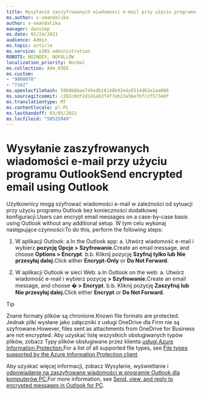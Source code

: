 ```yaml
---
title: Wysyłanie zaszyfrowanych wiadomości e-mail przy użyciu programu Outlook
ms.author: v-smandalika
author: v-smandalika
manager: dansimp
ms.date: 02/24/2021
audience: Admin
ms.topic: article
ms.service: o365-administration
ROBOTS: NOINDEX, NOFOLLOW
localization_priority: Normal
ms.collection: Adm_O365
ms.custom:
- "9000078"
- "7342"
ms.openlocfilehash: 59b6b6bae745edb18148b92e4a5514d62e2aa086
ms.sourcegitcommit: c202c0df2d141e63f4f7eb13a56efbfc2f57348f
ms.translationtype: MT
ms.contentlocale: pl-PL
ms.lasthandoff: 03/05/2021
ms.locfileid: "50525949"
---
```

# <a name="send-encrypted-email-using-outlook"></a><span data-ttu-id="2faba-102">Wysyłanie zaszyfrowanych wiadomości e-mail przy użyciu programu Outlook</span><span class="sxs-lookup"><span data-stu-id="2faba-102">Send encrypted email using Outlook</span></span>

<span data-ttu-id="2faba-103">Użytkownicy mogą szyfrować wiadomości e-mail w zależności od sytuacji przy użyciu programu Outlook bez konieczności dodatkowej konfiguracji.</span><span class="sxs-lookup"><span data-stu-id="2faba-103">Users can encrypt email messages on a case-by-case basis using Outlook without any additional setup.</span></span> <span data-ttu-id="2faba-104">W tym celu wykonaj następujące czynności:</span><span class="sxs-lookup"><span data-stu-id="2faba-104">To do this, perform the following steps:</span></span>

1. <span data-ttu-id="2faba-105">W aplikacji Outlook: a.</span><span class="sxs-lookup"><span data-stu-id="2faba-105">In the Outlook app: a.</span></span> <span data-ttu-id="2faba-106">Utwórz wiadomość e-mail i wybierz **pozycję Opcje > Szyfrowanie.**</span><span class="sxs-lookup"><span data-stu-id="2faba-106">Create an email message, and choose **Options > Encrypt**.</span></span> 
    <span data-ttu-id="2faba-107">b.</span><span class="sxs-lookup"><span data-stu-id="2faba-107">b.</span></span> <span data-ttu-id="2faba-108">Kliknij pozycję **Szyfruj tylko lub** **Nie przesyłaj dalej.**</span><span class="sxs-lookup"><span data-stu-id="2faba-108">Click either **Encrypt-Only** or **Do Not Forward**.</span></span>

2. <span data-ttu-id="2faba-109">W aplikacji Outlook w sieci Web: a.</span><span class="sxs-lookup"><span data-stu-id="2faba-109">In Outlook on the web: a.</span></span> <span data-ttu-id="2faba-110">Utwórz wiadomość e-mail i wybierz pozycję **> Szyfrowanie.**</span><span class="sxs-lookup"><span data-stu-id="2faba-110">Create an email message, and choose **� > Encrypt**.</span></span>
    <span data-ttu-id="2faba-111">b.</span><span class="sxs-lookup"><span data-stu-id="2faba-111">b.</span></span> <span data-ttu-id="2faba-112">Kliknij pozycję **Zaszyfruj** **lub Nie przesyłaj dalej.**</span><span class="sxs-lookup"><span data-stu-id="2faba-112">Click either **Encrypt** or **Do Not Forward**.</span></span>

> [!TIP]
> <span data-ttu-id="2faba-113">Znane formaty plików są chronione.</span><span class="sxs-lookup"><span data-stu-id="2faba-113">Known file formats are protected.</span></span> <span data-ttu-id="2faba-114">Jednak pliki wysłane jako załączniki z usługi OneDrive dla Firm nie są szyfrowane.</span><span class="sxs-lookup"><span data-stu-id="2faba-114">However, files sent as attachments from OneDrive for Business are not encrypted.</span></span> <span data-ttu-id="2faba-115">Aby uzyskać listę wszystkich obsługiwanych typów plików, zobacz Typy plików obsługiwane przez klienta [usługi Azure Information Protection.](https://docs.microsoft.com/azure/information-protection/rms-client/client-admin-guide-file-types)</span><span class="sxs-lookup"><span data-stu-id="2faba-115">For a list of all supported file types, see [File types supported by the Azure Information Protection client](https://docs.microsoft.com/azure/information-protection/rms-client/client-admin-guide-file-types).</span></span>

<span data-ttu-id="2faba-116">Aby uzyskać więcej informacji, zobacz Wysyłanie, wyświetlanie i [odpowiadanie na zaszyfrowane wiadomości w programie Outlook dla komputerów PC.](https://support.microsoft.com/topic/send-view-and-reply-to-encrypted-messages-in-outlook-for-pc-eaa43495-9bbb-4fca-922a-df90dee51980)</span><span class="sxs-lookup"><span data-stu-id="2faba-116">For more information, see [Send, view, and reply to encrypted messages in Outlook for PC](https://support.microsoft.com/topic/send-view-and-reply-to-encrypted-messages-in-outlook-for-pc-eaa43495-9bbb-4fca-922a-df90dee51980).</span></span>



